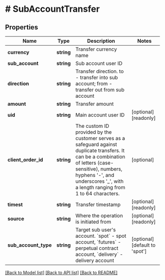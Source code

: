 # # SubAccountTransfer

## Properties

Name | Type | Description | Notes
------------ | ------------- | ------------- | -------------
**currency** | **string** | Transfer currency name | 
**sub_account** | **string** | Sub account user ID | 
**direction** | **string** | Transfer direction. to - transfer into sub account; from - transfer out from sub account | 
**amount** | **string** | Transfer amount | 
**uid** | **string** | Main account user ID | [optional] [readonly] 
**client_order_id** | **string** | The custom ID provided by the customer serves as a safeguard against duplicate transfers. It can be a combination of letters (case-sensitive), numbers, hyphens &#39;-&#39;, and underscores &#39;_&#39;, with a length ranging from 1 to 64 characters. | [optional] 
**timest** | **string** | Transfer timestamp | [optional] [readonly] 
**source** | **string** | Where the operation is initiated from | [optional] [readonly] 
**sub_account_type** | **string** | Target sub user&#39;s account. &#x60;spot&#x60; - spot account, &#x60;futures&#x60; - perpetual contract account, &#x60;delivery&#x60; - delivery account | [optional] [default to 'spot']

[[Back to Model list]](../../README.md#documentation-for-models) [[Back to API list]](../../README.md#documentation-for-api-endpoints) [[Back to README]](../../README.md)
